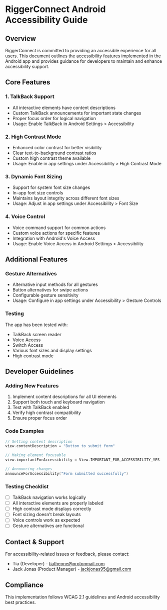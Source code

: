 # RiggerConnect Android Accessibility Guide

## Overview
RiggerConnect is committed to providing an accessible experience for all users. This document outlines the accessibility features implemented in the Android app and provides guidance for developers to maintain and enhance accessibility support.

## Core Features

### 1. TalkBack Support
- All interactive elements have content descriptions
- Custom TalkBack announcements for important state changes
- Proper focus order for logical navigation
- Usage: Enable TalkBack in Android Settings > Accessibility

### 2. High Contrast Mode
- Enhanced color contrast for better visibility
- Clear text-to-background contrast ratios
- Custom high contrast theme available
- Usage: Enable in app settings under Accessibility > High Contrast Mode

### 3. Dynamic Font Sizing
- Support for system font size changes
- In-app font size controls
- Maintains layout integrity across different font sizes
- Usage: Adjust in app settings under Accessibility > Font Size

### 4. Voice Control
- Voice command support for common actions
- Custom voice actions for specific features
- Integration with Android's Voice Access
- Usage: Enable Voice Access in Android Settings > Accessibility

## Additional Features

### Gesture Alternatives
- Alternative input methods for all gestures
- Button alternatives for swipe actions
- Configurable gesture sensitivity
- Usage: Configure in app settings under Accessibility > Gesture Controls

### Testing
The app has been tested with:
- TalkBack screen reader
- Voice Access
- Switch Access
- Various font sizes and display settings
- High contrast mode

## Developer Guidelines

### Adding New Features
1. Implement content descriptions for all UI elements
2. Support both touch and keyboard navigation
3. Test with TalkBack enabled
4. Verify high contrast compatibility
5. Ensure proper focus order

### Code Examples
```kotlin
// Setting content description
view.contentDescription = "Button to submit form"

// Making element focusable
view.importantForAccessibility = View.IMPORTANT_FOR_ACCESSIBILITY_YES

// Announcing changes
announceForAccessibility("Form submitted successfully")
```

### Testing Checklist
- [ ] TalkBack navigation works logically
- [ ] All interactive elements are properly labeled
- [ ] High contrast mode displays correctly
- [ ] Font sizing doesn't break layouts
- [ ] Voice controls work as expected
- [ ] Gesture alternatives are functional

## Contact & Support
For accessibility-related issues or feedback, please contact:
- Tia (Developer) - tiatheone@protonmail.com
- Jack Jonas (Product Manager) - jackjonas95@gmail.com

## Compliance
This implementation follows WCAG 2.1 guidelines and Android accessibility best practices.
